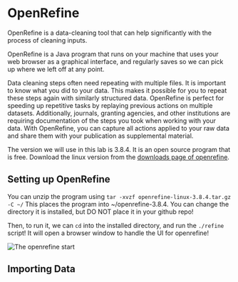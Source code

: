 # OpenRefine
OpenRefine is a data-cleaning tool that can help significantly with the process of cleaning inputs.

OpenRefine is a Java program that runs on your machine that uses your web browser as a graphical interface, and regularly saves so we can pick up where we left off at any point.

Data cleaning steps often need repeating with multiple files. It is important to know what you did to your data. This makes it possible for you to repeat these steps again with similarly structured data. OpenRefine is perfect for speeding up repetitive tasks by replaying previous actions on multiple datasets.
Additionally, journals, granting agencies, and other institutions are requiring documentation of the steps you took when working with your data. With OpenRefine, you can capture all actions applied to your raw data and share them with your publication as supplemental material.

The version we will use in this lab is 3.8.4. It is an open source program that is free. Download the linux version from the [downloads page of openrefine](https://openrefine.org/download).

## Setting up OpenRefine
You can unzip the program using `tar -xvzf openrefine-linux-3.8.4.tar.gz -C ~/`
This places the program into ~/openrefine-3.8.4. You can change the directory it is installed, but DO NOT place it in your github repo!

Then, to run it, we can `cd` into the installed directory, and run the `./refine` script!
It will open a browser window to handle the UI for openrefine!

![The openrefine start](./images/openrefine-ui "An example of the openrefine start.")

## Importing Data

